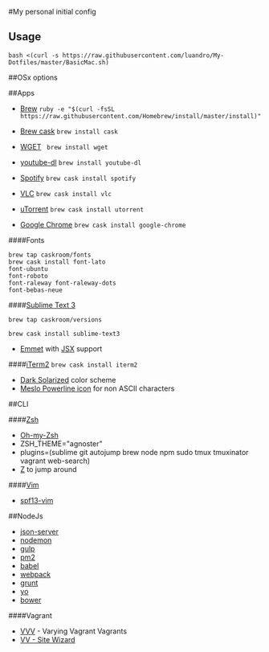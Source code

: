 #My personal initial config

## Usage
`bash <(curl -s https://raw.githubusercontent.com/luandro/My-Dotfiles/master/BasicMac.sh)`

##OSx options

##Apps
- [Brew](http://brew.sh/) ```ruby -e "$(curl -fsSL https://raw.githubusercontent.com/Homebrew/install/master/install)"```

- [Brew cask](http://caskroom.io/) ```brew install cask```

- [WGET](http://www.gnu.org/software/wget/) ``` brew install wget```

- [youtube-dl](https://rg3.github.io/youtube-dl/) ```brew install youtube-dl```

- [Spotify](https://www.spotify.com/br/) ```brew cask install spotify```

- [VLC](http://www.videolan.org/vlc/) ```brew cask install vlc```

- [uTorrent]() ```brew cask install utorrent```

- [Google Chrome](https://www.google.com.br/chrome/browser/desktop/) ```brew cask install google-chrome```

####Fonts
```
brew tap caskroom/fonts
brew cask install font-lato
font-ubuntu
font-roboto
font-raleway font-raleway-dots
font-bebas-neue
```


####[Sublime Text 3](http://google.com)
```
brew tap caskroom/versions

brew cask install sublime-text3
```

- [Emmet](http://google.com) with [JSX](http://google.com) support

####[iTerm2](http://webpack.github.io/)
```brew cask install iterm2```

- [Dark Solarized](http://google.com) color scheme
- [Meslo Powerline icon](http://google.com) for non ASCII characters

##CLI

####[Zsh](http://google.com)
- [Oh-my-Zsh](http://ohmyz.sh/)
- ZSH_THEME="agnoster"
- plugins=(sublime git autojump brew node npm sudo tmux tmuxinator vagrant web-search)
- [Z](https://github.com/rupa/z) to jump around

####[Vim](http://google.com)
- [spf13-vim](http://vim.spf13.com/)

##NodeJs
- [json-server](https://github.com/typicode/json-server)
- [nodemon](http://google.com)
- [gulp](http://google.com)
- [pm2](http://google.com)
- [babel](http://google.com)
- [webpack]()
- [grunt]()
- [yo]()
- [bower]()

####Vagrant
- [VVV](https://github.com/varying-vagrant-vagrants/vvv) - Varying Vagrant Vagrants
- [VV - Site Wizard](https://github.com/bradp/vv)
